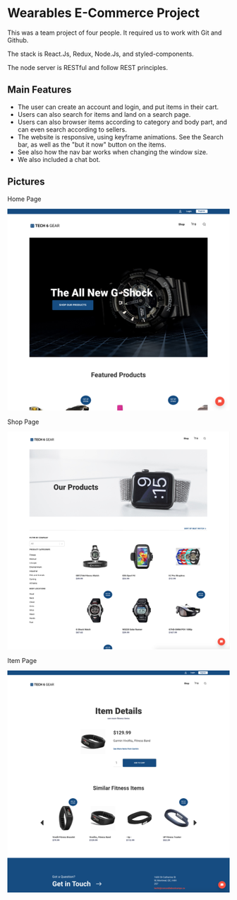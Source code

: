 # Wearables E-Commerce Project

This was a team project of four people. It required us to work with Git and Github. 

The stack is React.Js, Redux, Node.Js, and styled-components.

The node server is RESTful and follow REST principles. 

## Main Features

- The user can create an account and login, and put items in their cart.
- Users can also search for items and land on a search page. 
- Users can also browser items according to category and body part, and can even search according to sellers.  
- The website is responsive, using keyframe animations. See the Search bar, as well as the "but it now" button on the items. 
- See also how the nav bar works when changing the window size. 
- We also included a chat bot. 

## Pictures

Home Page 

![Home Page ](/home_pic.png)

Shop Page

![Shop Page ](/shop_page.png)


Item Page

![Item Page ](/item_page.png)